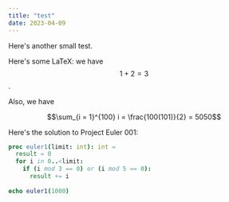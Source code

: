 ```yaml
---
title: "test"
date: 2023-04-09
---
```


Here's another small test.

Here's some LaTeX: we have $$1+2=3$$.

Also, we have

$$\sum_{i = 1}^{100} i = \frac{100(101)}{2} = 5050$$

Here's the solution to Project Euler 001:

```nim
proc euler1(limit: int): int =
  result = 0
  for i in 0..<limit:
    if (i mod 3 == 0) or (i mod 5 == 0):
      result += i
  
echo euler1(1000)
```